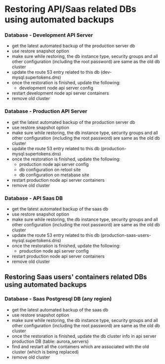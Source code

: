 # Restoring API/Saas related DBs using automated backups

### Database - Development API Server

- get the latest automated backup of the production server db
- use restore snapshot option
- make sure while restoring, the db instance type, security groups and all other configuration (including the root password) are same as the old db cluster
- update the route 53 entry related to this db (dev-mysql.supertokens.dns)
- once the restoration is finished, update the following:
    - development node api server config
- restart development node api server containers
- remove old cluster

### Database - Production API Server

- get the latest automated backup of the production server db
- use restore snapshot option
- make sure while restoring, the db instance type, security groups and all other configuration (including the root password) are same as the old db cluster
- update the route 53 entry related to this db (production-mysql.supertokens.dns)
- once the restoration is finished, update the following:
    - production node api server config
    - db configuration on retool site
    - db configuration on metabase site
- restart production node api server containers
- remove old cluster

### Database - API Saas DB

- get the latest automated backup of the saas db
- use restore snapshot option
- make sure while restoring, the db instance type, security groups and all other configuration (including the root password) are same as the old db cluster
- update the route 53 entry related to this db (production-saas-users-mysql.supertokens.dns)
- once the restoration is finished, update the following:
    - production node api server config
- restart production node api server containers
- remove old cluster


## Restoring Saas users' containers related DBs using automated backups

### Database - Saas Postgresql DB (any region)

- get the latest automated backup of the saas db
- use restore snapshot option
- make sure while restoring, the db instance type, security groups and all other configuration (including the root password) are same as the old db cluster
- once the restoration is finished, update the db cluster info in api server production DB (table: aurora_servers)
- find and restart all the containers which are associated with the old cluster (which is being replaced)
- remove old cluster